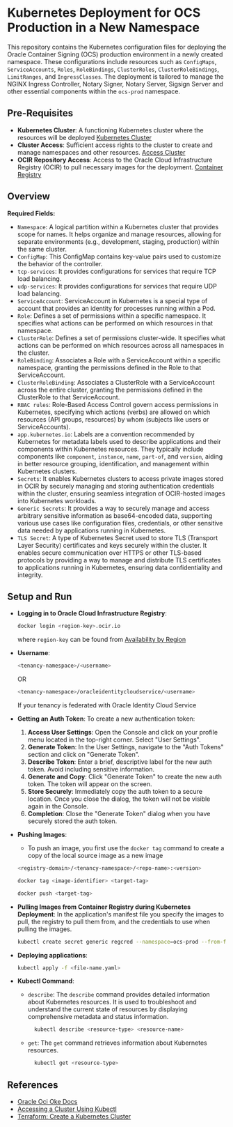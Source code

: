 # Kubernetes Deployment for OCS Production in a New Namespace

This repository contains the Kubernetes configuration files for deploying the Oracle Container Signing (OCS) production environment in a newly created namespace. These configurations include resources such as `ConfigMaps`, `ServiceAccounts`, `Roles`, `RoleBindings`, `ClusterRoles`, `ClusterRoleBindings`, `LimitRanges`, and `IngressClasses`. The deployment is tailored to manage the NGINX Ingress Controller, Notary Signer, Notary Server, Sigsign Server and other essential components within the `ocs-prod` namespace.


## Pre-Requisites
- **Kubernetes Cluster**: A functioning Kubernetes cluster where the resources will be deployed [Kubernetes Cluster](https://docs.oracle.com/en-us/iaas/Content/ContEng/Concepts/contengoverview.htm)
- **Cluster Access**: Sufficient access rights to the cluster to create and manage namespaces and other resources. [Access Cluster](https://docs.oracle.com/en-us/iaas/Content/ContEng/Tasks/contengaccessingclusterkubectl.htm)
- **OCIR Repository Access**: Access to the Oracle Cloud Infrastructure Registry (OCIR) to pull necessary images for the deployment. [Container Registry](https://docs.oracle.com/en-us/iaas/Content/Registry/home.htm)



## Overview
**Required Fields:**
- `Namespace`: A logical partition within a Kubernetes cluster that provides scope for names. It helps organize and manage resources, allowing for separate environments (e.g., development, staging, production) within the same cluster.
- `ConfigMap`: This ConfigMap contains key-value pairs used to customize the behavior of the controller.
- `tcp-services`: It provides configurations for services that require TCP load balancing.
- `udp-services`: It provides configurations for services that require UDP load balancing.
- `ServiceAccount`: ServiceAccount in Kubernetes is a special type of account that provides an identity for processes running within a Pod.
- `Role`: Defines a set of permissions within a specific namespace. It specifies what actions can be performed on which resources in that namespace.
- `ClusterRole`: Defines a set of permissions cluster-wide. It specifies what actions can be performed on which resources across all namespaces in the cluster.
- `RoleBinding`: Associates a Role with a ServiceAccount within a specific namespace, granting the permissions defined in the Role to that ServiceAccount.
- `ClusterRoleBinding`: Associates a ClusterRole with a ServiceAccount across the entire cluster, granting the permissions defined in the ClusterRole to that ServiceAccount.
- `RBAC rules`: Role-Based Access Control govern access permissions in Kubernetes, specifying which actions (verbs) are allowed on which resources (API groups, resources) by whom (subjects like users or ServiceAccounts).
- `app.kubernetes.io`:  Labels are a convention recommended by Kubernetes for metadata labels used to describe applications and their components within Kubernetes resources. They typically include components like `component`, `instance`, `name`, `part-of`, and `version`, aiding in better resource grouping, identification, and management within Kubernetes clusters.
- `Secrets`: It enables Kubernetes clusters to access private images stored in OCIR by securely managing and storing authentication credentials within the cluster, ensuring seamless integration of OCIR-hosted images into Kubernetes workloads.
- `Generic Secrets`: It provides a way to securely manage and access arbitrary sensitive information as base64-encoded data, supporting various use cases like configuration files, credentials, or other sensitive data needed by applications running in Kubernetes.
- `TLS Secret`: A type of Kubernetes Secret used to store TLS (Transport Layer Security) certificates and keys securely within the cluster. It enables secure communication over HTTPS or other TLS-based protocols by providing a way to manage and distribute TLS certificates to applications running in Kubernetes, ensuring data confidentiality and integrity.


## Setup and Run
- **Logging in to Oracle Cloud Infrastructure Registry**:
  ```bash
  docker login <region-key>.ocir.io
  ```
  where `region-key` can be found from [Availability by Region](https://docs.oracle.com/iaas/Content/Registry/Concepts/registryprerequisites.htm#regional-availability)
  
- **Username**:
  ```bash
  <tenancy-namespace>/<username>
  ```
  OR
  ```bash
  <tenancy-namespace>/oracleidentitycloudservice/<username>
  ```
  If your tenancy is federated with Oracle Identity Cloud Service
  
- **Getting an Auth Token**:
  To create a new authentication token:
    1. **Access User Settings**: Open the Console and click on your profile menu located in the top-right corner. Select "User Settings".
    2. **Generate Token**: In the User Settings, navigate to the "Auth Tokens" section and click on "Generate Token".
    3. **Describe Token**: Enter a brief, descriptive label for the new auth token. Avoid including sensitive information.
    4. **Generate and Copy**: Click "Generate Token" to create the new auth token. The token will appear on the screen.
    5. **Store Securely**: Immediately copy the auth token to a secure location. Once you close the dialog, the token will not be visible again in the Console.
    6. **Completion**: Close the "Generate Token" dialog when you have securely stored the auth token.

- **Pushing Images**:
  - To push an image, you first use the `docker tag` command to create a copy of the local source image as a new image
  ```bash
  <registry-domain>/<tenancy-namespace>/<repo-name>:<version>
  ```
  ```bash
  docker tag <image-identifier> <target-tag>
  ```
  ```bash
  docker push <target-tag>
  ```

- **Pulling Images from Container Registry during Kubernetes Deployment**:
  In the application's manifest file you specify the images to pull, the registry to pull them from, and the credentials to use when pulling the images.
  ```bash
  kubectl create secret generic regcred --namespace=ocs-prod --from-file=.dockerconfigjson=/root/.docker/config.json --type=kubernetes.io/dockerconfigjson
  ```

- **Deploying applications**:
  ```bash
  kubectl apply -f <file-name.yaml>
  ```

- **Kubectl Command**:
  - `describe`: The `describe` command provides detailed information about Kubernetes resources. It is used to troubleshoot and understand the current state of resources by displaying comprehensive metadata and status information.

    ```bash
      kubectl describe <resource-type> <resource-name>
    ```
  - `get`: The `get` command retrieves information about Kubernetes resources.

    ```bash
      kubectl get <resource-type>
    ```
    

## References
- [Oracle Oci Oke Docs](https://oracle-terraform-modules.github.io/terraform-oci-oke/)
- [Accessing a Cluster Using Kubectl](https://docs.oracle.com/en-us/iaas/Content/ContEng/Tasks/contengaccessingclusterkubectl.htm)
- [Terraform: Create a Kubernetes Cluster](https://docs.oracle.com/en-us/iaas/developer-tutorials/tutorials/tf-cluster/01-summary.htm)
